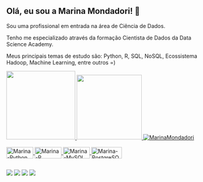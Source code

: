 ## Olá, eu sou a Marina Mondadori! 👩

Sou uma profissional em entrada na área de Ciência de Dados.

Tenho me especializado através da formação Cientista de Dados da Data Science Academy.

Meus principais temas de estudo são: Python, R, SQL, NoSQL, Ecossistema Hadoop, Machine Learning, entre outros =)

 <div>
  <a href="https://github.com/MarinaMondadori">
  <img height="180em" src="https://github-readme-stats.vercel.app/api?username=MarinaMondadori&show_icons=true&theme=dark&include_all_commits=true&count_private=true"/>
  <img height="170em" src="https://github-readme-stats.vercel.app/api/top-langs/?username=MarinaMondadori&layout=compact&langs_count=7&theme=dark"/>
   <img src="https://komarev.com/ghpvc/?username=MarinaMondadori&color=green" alt="MarinaMondadori" />
</div>
<div style="display: inline_block"><br>
  
  <img align="center" alt="Marina-Python" height="30" width="70" src="https://img.shields.io/badge/Python-3776AB?style=for-the-badge&logo=python&logoColor=white">
  <img align="center" alt="Marina-R" height="30" width="70" src="https://img.shields.io/badge/R-276DC3?style=for-the-badge&logo=r&logoColor=white">
  <img align="center" alt="Marina-MySQL" height="30" width="70" src="https://img.shields.io/badge/MySQL-00000F?style=for-the-badge&logo=mysql&logoColor=white">
  <img align="center" alt="Marina-PostgreSQL" height="30" width="80" src="https://img.shields.io/badge/PostgreSQL-316192?style=for-the-badge&logo=postgresql&logoColor=white">
 
</div>
  
  ##
 
<div> 
  
  <a href="https://instagram.com/marinamondadori" target="_blank"><img src="https://img.shields.io/badge/-Instagram-%23E4405F?style=for-the-badge&logo=instagram&logoColor=white" target="_blank"></a>
  <a href = "mailto:mmgessinger@gmail.com"><img src="https://img.shields.io/badge/-Gmail-%23333?style=for-the-badge&logo=gmail&logoColor=white" target="_blank"></a>
  <a href="https://https://www.linkedin.com/in/marina-gessinger-1a474a2b" target="_blank"><img src="https://img.shields.io/badge/-LinkedIn-%230077B5?style=for-the-badge&logo=linkedin&logoColor=white" target="_blank"></a> 
 <a href="https://marinamondadorigessinger.medium.com/" target="_blank"><img src="https://img.shields.io/badge/Medium-12100E?style=for-the-badge&logo=medium&logoColor=white" target="_blank"></a>
  

 
</div>

